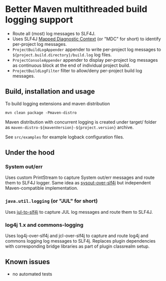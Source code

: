 # Better Maven multithreaded build logging support


* Route all (most) log messages to SLF4J.
* Uses SLF4J [Mapped Diagnostic Context](http://www.slf4j.org/manual.html#mdc) (or "MDC" for short) to identify per-project log messages.
* `ProjectBuildLogAppender` appender to write per-project log messages to `${project.build.directory}/build.log` log files.
* `ProjectConsoleAppender` appender to display per-project log messages as continuous block at the end of individual project build.
* `ProjectBuildLogFilter` filter to allow/deny per-project build log messages.

## Build, installation and usage

To build logging extensions and maven distribution

    mvn clean package -Pmaven-distro

Maven distribution with concurrent logging is created under target/ folder as `maven-distro-${mavenVersion}-${project.version}` archive.

See `src/examples` for example logback configuration files.


## Under the hood

### System out/err

Uses custom PrintStream to capture System out/err messages and route them to SLF4J logger. Same idea as [sysout-over-slf4j](http://projects.lidalia.org.uk/sysout-over-slf4j/) but independent Maven-compatible implementation.

### `java.util.logging` (or "JUL" for short)

Uses [jul-to-slf4j](http://www.slf4j.org/legacy.html#jul-to-slf4j) to capture  JUL log messages and route them to SLF4J.

### log4j 1.x and commons-logging

Uses log4j-over-slf4j and jcl-over-slf4j to capture and route log4j and commons logging log messages to SLF4j. Replaces plugin dependencies with corresponding bridge libraries as part of plugin classrealm setup. 

## Known issues

* no automated tests
